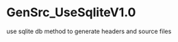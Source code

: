 GenSrc_UseSqliteV1.0
====================

use sqlite db method to generate headers and source files
